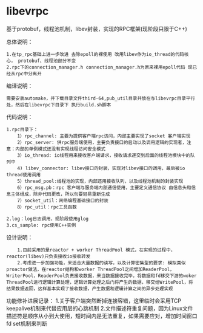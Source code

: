# libevrpc
基于protobuf，线程池机制，libev封装，实现的RPC框架(现阶段只限于C++)

总体说明：

    1.在tp_rpc基础上进一步改进 去除epoll的裸使用 改用libev作为io_thread的代码核心， protobuf、线程池部分不变
    2.rpc下的connection_manager.h connection_manager.h为原来裸用epoll代码 现已经从rpc中分离开

编译说明：

    需要安装automake，并下载目录文件third-64,pub_util目录并放在与libevrpc目录平行处，然后在libevrpc下目录下 执行build.sh脚本


代码说明：

    1.rpc目录下：
        1）rpc_channel: 主要为提供客户端rpc访问，内部主要实现了socket 客户端实现
        2）rpc_server: 供rpc服务端使用，主要负责接口的启动以及调用逻辑的实现者，注意：内部的单例模式还没有实现线程访问安全模式
        3）io_thread: io线程用来接收客户端请求，接收请求递交到后面的线程池模块中的队列中
        4) libev_connector: libev接口的封装，实现对libev接口的调用，最后被io thread使用调用 
        5）thread_pool:线程池的实现，内部还用接收队列，以及线程池机制的封装实现
        6）rpc_msg.pb：rpc 客户端与服务端内部通信使用，主要定义通信协议 由信息头和信息主体组成，除非代码更改，所以勿要轻易重新生成
        7）socket_util：网络编程基础接口的封装
        8）rpc_util：rpc工具函数
        
    2.log：log日志调用，现阶段使用glog
    3.cs_sample: rpc使用C++实例


设计说明：

        1.目前采用的是reactor + worker ThreadPool 模式，在实现的过程中，reactor(libev)只负责接收io接收转发
        2.考虑进一步加强功能，来适合大量数据的读写，以及计算密集型的要求: 模拟类似proactor做法，在reactor结构和worker ThreadPool之间增加ReaderPool，WriterPool，ReaderPool负责接收数据，来当数据接收完毕，将数据和fd移交下游的woker ThreadPool进行逻辑计算处理，逻辑计算处理之后门将产生的数据，移交给WritePool，将结果数据返回，这样基本实现了接收数据，产生数据和逻辑计算之间的异步处理实现
        
        

功能修补进展记录：
        1.关于客户端突然断掉连接容错，这里临时会采用TCP keepalive机制来代替应用层的心跳机制
        2.文件描述符重复问题，因为Linux文件描述符是顺序从小到大使用，短时间内是无法重复，如果需要应对，增加时间窗口fd set机制来判断
